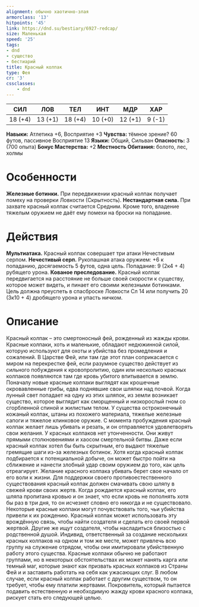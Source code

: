 ```yaml
---
alignment: обычно хаотично-злая
armorclass: '13'
hitpoints: '45'
link: https://dnd.su/bestiary/6927-redcap/
size: Маленькая
speed: '25'
tags:
- dnd
- существо
- бестиарий
title: Красный колпак
type: Фея
cr: '3'
cssclasses:
    - dnd
---
```



| СИЛ | ЛОВ | ТЕЛ | ИНТ | МДР | ХАР |
|---|---|---|---|---|---|
| 18 (+4) | 13 (+1) | 18 (+4) | 10 (+0) | 12 (+1) | 9 (-1) |
**Навыки:** Атлетика +6, Восприятие +3
**Чувства:** тёмное зрение? 60 футов, пассивное Восприятие 13
**Языки:** Общий, Сильван
**Опасность:** 3 (700 опыта)
**Бонус Мастерства:** +2
**Местность Обитания:** болото, лес, холмы


# Особенности
**Железные ботинки.** При передвижении красный колпак получает помеху на проверки Ловкости (Скрытность).
**Нестандартная сила.** При захвате красный колпак считается Средним. Кроме того, владение тяжелым оружием не даёт ему помехи на броски на попадание.


# Действия
**Мультиатака.** Красный колпак совершает три атаки Нечестивым серпом.
**Нечестивый серп.** Рукопашная атака оружием: +6 к попаданию, досягаемость 5 футов, одна цель. Попадание: 9 (2к4 + 4) рубящего урона.
**Кованое преследование.** Красный колпак передвигается на расстояние не больше своей скорости к существу, которое может видеть, и пинает его своими железными ботинками. Цель должна преуспеть в спасброске Ловкости Сл 14 или получить 20 (3к10 + 4) дробящего урона и упасть ничком.


# Описание
Красный колпак – это смертоносный фей, рожденный из жажды крови. Красные колпаки, хоть и маленькие, обладают недюжинной силой, которую используют для охоты и убийства без промедления и сожалений. В Царстве Фей, или там где этот план соприкасается с миром на перекрестке фей, если разумное существо действует из сильного побуждения к кровопролитию, один или несколько красных колпаков появляются там где кровь убитого впитывается в землю. Поначалу новые красные колпаки выглядят как крошечные окровавленные грибы, едва поднявшие свои шляпки над почвой. Когда лунный свет попадает на одну из этих шляпок, из земли возникает существо, которое выглядит как сморщенный и низкорослый гном со сгорбленной спиной и жилистым телом. У существа остроконечный кожаный колпак, штаны из похожего материала, тяжелые железные сапоги и тяжелое клинковое оружие. С момента пробуждения красный колпак желает лишь убивать и резать, и он отправляется удовлетворять свои желания. У красных колпаков нет утонченности. Они живут прямыми столкновениями и хаосом смертельной битвы. Даже если красный колпак хотел бы быть скрытным, его выдают тяжелые гремящие шаги из–за железных ботинок. Хотя когда красный колпак подбирается к потенциальной добыче, он может быстро пойти на сближение и нанести злобный удар своим оружием до того, как цель отреагирует. Желание красного колпака убивать берет свое начало от его воли к жизни. Для поддержки своего противоестественного существования красный колпак должен смачивать свою шляпу в свежей крови своих жертв. Когда рождается красный колпак, его шляпа пропитана кровью и он знает, что если кровь не пополнять хотя бы раз в три дня, то он исчезнет словно его никогда и не существовало. Некоторые красные колпаки могут почувствовать того, чьи убийства привели к их рождению. Красный колпак может использовать эту врождённую связь, чтобы найти создателя и сделать его своей первой жертвой. Другие же ищут создателя, чтобы насладиться близостью с родственной душой. Индивид, ответственный за создание нескольких красных колпаков на одном и том же месте, может привлечь всю группу на служение отрядом, чтобы они имитировали убийственную работу этого существа. Красные колпаки обычно не работают группами, но в некоторых обстоятельствах их может нанять карга или темный маг, которые знают как призвать красных колпаков из Страны Фей и и заставить работать на себя как ужасающих слуг. В любом случае, если красный колпак работает с другим существом, то он требует, чтобы ему платили жертвами. Покровитель, который пытается подавить естественную и необходимую жажду крови красного колпака, рискует стать его следующей целью.